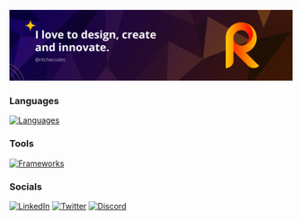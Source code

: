 ![Banner](https://github.com/ritchiecodes/ritchiecodes/blob/main/banner_img)
### Languages
[![Languages](https://skillicons.dev/icons?i=javascript,html,css,python)](https://linkedin.com/in/ritchiecodes)
### Tools
[![Frameworks](https://skillicons.dev/icons?i=react,nodejs,django,flask,mysql,sqlite,docker,figma,ps,bash,powershell,vscode,pycharm)](https://linkedin.com/in/ritchiecodes)
### Socials
[![LinkedIn](https://skillicons.dev/icons?i=linkedin)](https://linkedin.com/in/ritchiecodes)
[![Twitter](https://skillicons.dev/icons?i=twitter)](https://twitter.com/ritchiecodes)
[![Discord](https://skillicons.dev/icons?i=discord)](https://discord.com)

